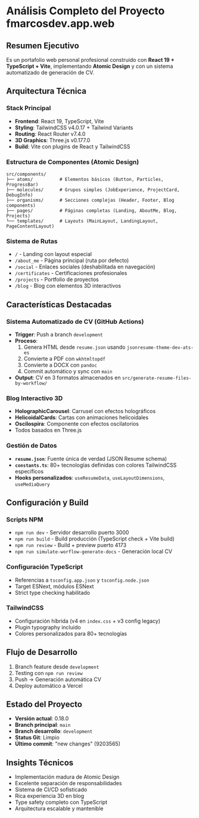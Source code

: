 # Análisis Completo del Proyecto fmarcosdev.app.web

## Resumen Ejecutivo
Es un portafolio web personal profesional construido con **React 19 + TypeScript + Vite**, implementando **Atomic Design** y con un sistema automatizado de generación de CV.

## Arquitectura Técnica

### Stack Principal
- **Frontend**: React 19, TypeScript, Vite
- **Styling**: TailwindCSS v4.0.17 + Tailwind Variants
- **Routing**: React Router v7.4.0
- **3D Graphics**: Three.js v0.177.0
- **Build**: Vite con plugins de React y TailwindCSS

### Estructura de Componentes (Atomic Design)
```
src/components/
├── atoms/          # Elementos básicos (Button, Particles, ProgressBar)
├── molecules/      # Grupos simples (JobExperience, ProjectCard, DebugInfo)  
├── organisms/      # Secciones complejas (Header, Footer, Blog components)
├── pages/          # Páginas completas (Landing, AboutMe, Blog, Projects)
└── templates/      # Layouts (MainLayout, LandingLayout, PageContentLayout)
```

### Sistema de Rutas
- `/` - Landing con layout especial
- `/about_me` - Página principal (ruta por defecto)
- `/social` - Enlaces sociales (deshabilitada en navegación)
- `/certificates` - Certificaciones profesionales
- `/projects` - Portfolio de proyectos
- `/blog` - Blog con elementos 3D interactivos

## Características Destacadas

### Sistema Automatizado de CV (GitHub Actions)
- **Trigger**: Push a branch `development`
- **Proceso**: 
  1. Genera HTML desde `resume.json` usando `jsonresume-theme-dev-ats-es`
  2. Convierte a PDF con `wkhtmltopdf`  
  3. Convierte a DOCX con `pandoc`
  4. Commit automático y sync con `main`
- **Output**: CV en 3 formatos almacenados en `src/generate-resume-files-by-workflow/`

### Blog Interactivo 3D
- **HolographicCarousel**: Carrusel con efectos holográficos
- **HelicoidalCards**: Cartas con animaciones helicoidales
- **Oscilospira**: Componente con efectos oscilatorios
- Todos basados en Three.js

### Gestión de Datos
- **`resume.json`**: Fuente única de verdad (JSON Resume schema)
- **`constants.ts`**: 80+ tecnologías definidas con colores TailwindCSS específicos
- **Hooks personalizados**: `useResumeData`, `useLayoutDimensions`, `useMediaQuery`

## Configuración y Build

### Scripts NPM
- `npm run dev` - Servidor desarrollo puerto 3000
- `npm run build` - Build producción (TypeScript check + Vite build)  
- `npm run review` - Build + preview puerto 4173
- `npm run simulate-worflow-generate-docs` - Generación local CV

### Configuración TypeScript
- Referencias a `tsconfig.app.json` y `tsconfig.node.json`
- Target ESNext, módulos ESNext
- Strict type checking habilitado

### TailwindCSS
- Configuración híbrida (v4 en `index.css` + v3 config legacy)
- Plugin typography incluido
- Colores personalizados para 80+ tecnologías

## Flujo de Desarrollo
1. Branch feature desde `development`
2. Testing con `npm run review`
3. Push → Generación automática CV
4. Deploy automático a Vercel

## Estado del Proyecto
- **Versión actual**: 0.18.0
- **Branch principal**: `main`
- **Branch desarrollo**: `development` 
- **Status Git**: Limpio
- **Último commit**: "new changes" (9203565)

## Insights Técnicos
- Implementación madura de Atomic Design
- Excelente separación de responsabilidades
- Sistema de CI/CD sofisticado
- Rica experiencia 3D en blog
- Type safety completo con TypeScript
- Arquitectura escalable y mantenible